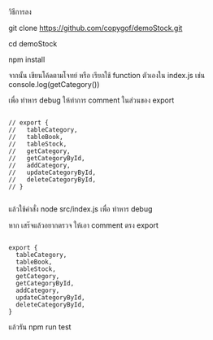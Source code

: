 

วิธีการลง

git clone https://github.com/copygof/demoStock.git

cd demoStock

npm install

จากนั้น เขียนโค้ดตามโจทย์ หรือ เรียกใช้ function ตัวเองใน index.js เช่น console.log(getCategory())

เพื่อ ทำหาร debug ให้ทำการ comment ในส่วนของ export

```

// export {
//   tableCategory,
//   tableBook,
//   tableStock,
//   getCategory,
//   getCategoryById,
//   addCategory,
//   updateCategoryById,
//   deleteCategoryById,
// }


```
แล้วใช้คำสั่ง node src/index.js เพื่อ ทำหาร debug

หาก เสร๊จแล้วอยากตรวจ ให้เอา comment ตรง export

```

export {
  tableCategory,
  tableBook,
  tableStock,
  getCategory,
  getCategoryById,
  addCategory,
  updateCategoryById,
  deleteCategoryById,
}

```

แล้วรัน npm run test

